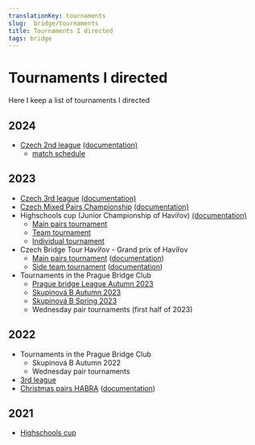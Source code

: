 ```yaml
---
translationKey: tournaments
slug:  bridge/tournaments
title: Tournaments I directed
tags: bridge
---
```


# Tournaments I directed

Here I keep a list of tournaments I directed

## 2024

 - [Czech 2nd league](https://bridge.zdenektomis.eu/2024/2-liga/) [(documentation)](https://bridge.zdenektomis.eu/2024/2-liga/)
    - [match schedule](https://bridge.zdenektomis.eu/2024/2-liga/nasazeni)

## 2023

  - [Czech 3rd league](https://matrikacbs.cz/Detail-turnaje.aspx?id=5061) [(documentation)](https://bridge.zdenektomis.eu/2023/3-liga/)
- [Czech Mixed Pairs Championship](https://www.matrikacbs.cz/Detail-turnaje.aspx?id=5056) [(documentation)](https://bridge.zdenektomis.eu/2023/mcr-mix/)
- Highschools cup (Junior Championship of Havířov) [(documentation)](https://jmh.bridzhavirov.cz/2023/)
  - [Main pairs tournament](https://matrikacbs.cz/Detail-turnaje.aspx?id=4906)
  - [Team tournament](https://matrikacbs.cz/Detail-turnaje.aspx?id=4907)
  - [Individual tournament](https://matrikacbs.cz/Detail-turnaje.aspx?id=4905)
- Czech Bridge Tour Havířov - Grand prix of Havířov
  - [Main pairs tournament](https://matrikacbs.cz/Detail-turnaje.aspx?id=4853) ([documentation](http://www.bridgebase.6f.sk/results/ZT/2023/vc-havirov/start.php))
  - [Side team tournament](https://matrikacbs.cz/Detail-turnaje.aspx?id=4854) ([documentation](http://www.bridgebase.6f.sk/results/ZT/2023/vc-havirov-tymy/start.php))
- Tournaments in the Prague Bridge Club
  -  [Prague bridge League Autumn 2023](http://www.bridgebase.6f.sk/results/AK/2023/PL23P/start.php)
  -  [Skupinová B Autumn 2023](https://vysledky.zdenektomis.eu/tournament/skupinova-b-podzim-2023)
  -  [Skupinová B Spring 2023](https://vysledky.zdenektomis.eu/tournament/skupinova-b-jaro-2023)
  -  Wednesday pair tournaments (first half of 2023)

## 2022

- Tournaments in the Prague Bridge Club
  - Skupinová B Autumn 2022
  - Wednesday pair tournaments
- [3rd league](https://matrikacbs.cz/Detail-turnaje.aspx?id=4711)
- [Christmas pairs HABRA](https://matrikacbs.cz/Detail-turnaje.aspx?id=4747) ([documentation](http://www.bridgebase.6f.sk/results/ZF/2022/VanocniHABRA/start.php))

## 2021
- [Highschools cup](https://matrikacbs.cz/Detail-turnaje.aspx?id=4479)